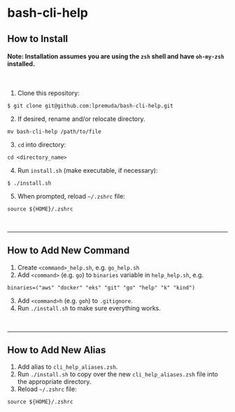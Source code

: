 # bash-cli-help

## How to Install
#### Note: Installation assumes you are using the `zsh` shell and have `oh-my-zsh` installed.
&nbsp;

1. Clone this repository:
```shell
$ git clone git@github.com:lpremuda/bash-cli-help.git
```

2. If desired, rename and/or relocate directory.
```shell
mv bash-cli-help /path/to/file
```

3. `cd` into directory:
```shell
cd <directory_name>
```

4. Run `install.sh` (make executable, if necessary):
```shell
$ ./install.sh
```

5. When prompted, reload `~/.zshrc` file:
```shell
source ${HOME}/.zshrc
```

&nbsp;

---
## How to Add New Command

1. Create `<command>_help.sh`, e.g. `go_help.sh`
2. Add `<command>` (e.g. `go`) to `binaries` variable in `help_help.sh`, e.g.
```shell
binaries=("aws" "docker" "eks" "git" "go" "help" "k" "kind")
```
3. Add `<command>h` (e.g. `goh`) to `.gitignore`.
4. Run `./install.sh` to make sure everything works.

&nbsp;

---

## How to Add New Alias

1. Add alias to `cli_help_aliases.zsh`.
2. Run `./install.sh` to copy over the new `cli_help_aliases.zsh` file into the appropriate directory.
3. Reload `~/.zshrc` file:
```shell
source ${HOME}/.zshrc
```


